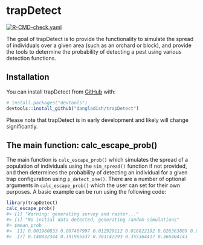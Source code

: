 
<!-- README.md is generated from README.Rmd. Please edit that file -->

# trapDetect

<!-- badges: start -->

[![R-CMD-check.yaml](https://github.com/dangladish/trapDetect/workflows/R-CMD-check.yaml/badge.svg)](https://github.com/dangladish/trapDetect/actions)
<!-- badges: end -->

The goal of trapDetect is to provide the functionality to simulate the
spread of individuals over a given area (such as an orchard or block),
and provide the tools to determine the probability of detecting a pest
using various detection functions.

## Installation

You can install trapDetect from [GitHub](https://github.com/) with:

``` r
# install.packages("devtools")
devtools::install_github("dangladish/trapDetect")
```

Please note that trapDetect is in early development and likely will
change significantly.

## The main function: calc\_escape\_prob()

The main function is `calc_escape_prob()` which simulates the spread of
a population of individuals using the `sim_spread()` function if not
provided, and then determines the probability of detecting an individual
for a given trap configuration using `p_detect_one()`. There are a
number of optional arguments in `calc_escape_prob()` which the user can
set for their own purposes. A basic example can be run using the
following code:

``` r
library(trapDetect)
calc_escape_prob()
#> [1] "Warning: generating survey and raster..."
#> [1] "No initial data detected, generating random simulations"
#> $mean_prob
#>  [1] 0.001980833 0.007407997 0.012929112 0.016822192 0.026363889 0.066494047
#>  [7] 0.140832344 0.191965537 0.303142293 0.355364417 0.366404143
```
